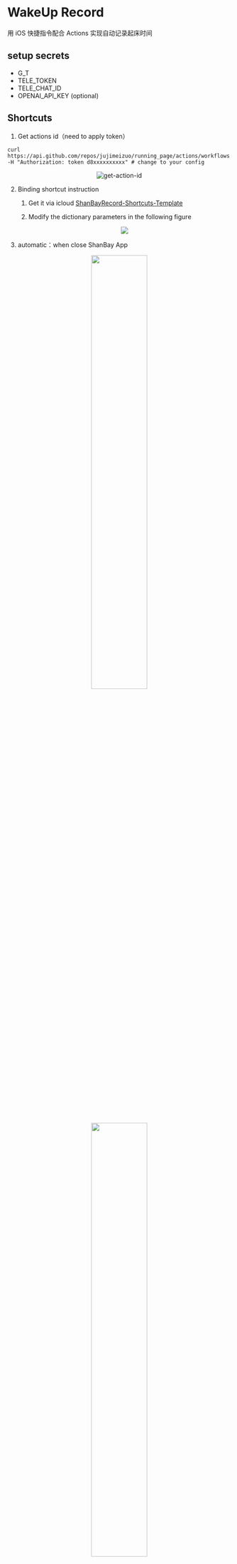 # WakeUp Record

用 iOS 快捷指令配合 Actions 实现自动记录起床时间

## setup secrets

- G_T
- TELE_TOKEN
- TELE_CHAT_ID
- OPENAI_API_KEY (optional)

## Shortcuts

1. Get actions id（need to apply token）

```shell
curl https://api.github.com/repos/jujimeizuo/running_page/actions/workflows -H "Authorization: token d8xxxxxxxxxx" # change to your config

```
<center><img src="https://cdn.jujimeizuo.cn/blog/2023/10/get-action-id.jpg" alt="get-action-id"></center>

2. Binding shortcut instruction

    1. Get it via icloud [ShanBayRecord-Shortcuts-Template](https://www.icloud.com/shortcuts/4d896e1d750b47b49c70791e6f649c76)

    2. Modify the dictionary parameters in the following figure
   <center> <img src="https://cdn.jujimeizuo.cn/blog/2023/10/WakeUpRecord-Template.png"> </center>

3. automatic：when close ShanBay App

<center>
<img src="https://cdn.jujimeizuo.cn/blog/2023/10/new-automation.png" width=50% height=50%>
<img src="https://cdn.jujimeizuo.cn/blog/2023/10/select-close.png" width=50% height=50%>
<img src="https://cdn.jujimeizuo.cn/blog/2023/10/select-shortcut.png" width=50% height=50%>
<img src="https://cdn.jujimeizuo.cn/blog/2023/10/finish-automation.png" width=50% height=50%>
<center>

## Special thanks

- @[yihong0618](https://github.com/yihong0618) great repo [2023](https://github.com/yihong0618/2023)

## Appreciation

Thank you, that's enough. Just enjoy it.
